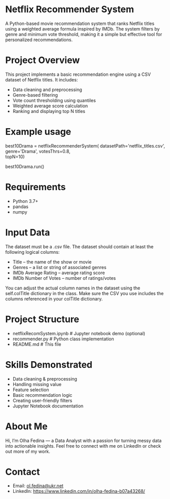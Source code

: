# Netflix Recommender System
A Python-based movie recommendation system that ranks Netflix titles using a weighted average formula inspired by IMDb. The system filters by genre and minimum vote threshold, making it a simple but effective tool for personalized recommendations.

# Project Overview
This project implements a basic recommendation engine using a CSV dataset of Netflix titles. It includes:

- Data cleaning and preprocessing
- Genre-based filtering
- Vote count thresholding using quantiles
- Weighted average score calculation
- Ranking and displaying top N titles

# Example usage
best10Drama = netflixRecommenderSystem(
    datasetPath='netflix_titles.csv',
    genre='Drama',
    votesThrs=0.8,  
    topN=10)

best10Drama.run()

# Requirements

- Python 3.7+
- pandas
- numpy

# Input Data

The dataset must be a .csv file. The dataset should contain at least the following logical columns:

- Title – the name of the show or movie
- Genres – a list or string of associated genres
- IMDb Average Rating – average rating score
- IMDb Number of Votes – number of ratings/votes

You can adjust the actual column names in the dataset using the self.colTitle dictionary in the class. Make sure the CSV you use includes the columns referenced in your colTitle dictionary.

# Project Structure

- netflixRecomSystem.ipynb     # Jupyter notebook demo (optional)
- recommender.py               # Python class implementation
- README.md                    # This file

# Skills Demonstrated
- Data cleaning & preprocessing
- Handling missing value
- Feature selection
- Basic recommendation logic
- Creating user-friendly filters
- Jupyter Notebook documentation

# About Me
Hi, I’m Olha Fedina — a Data Analyst with a passion for turning messy data into actionable insights. Feel free to connect with me on LinkedIn or check out more of my work.

# Contact
- Email: ol.fedina@ukr.net
- LinkedIn: https://www.linkedin.com/in/olha-fedina-b07a43268/
